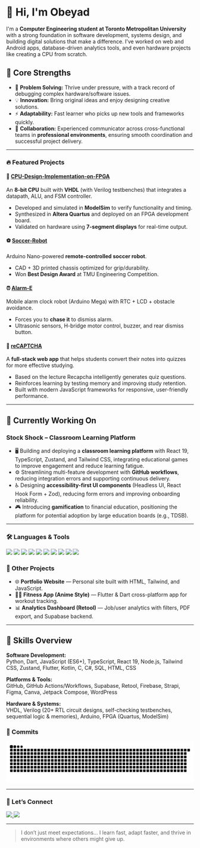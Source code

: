 # 👋 Hi, I'm Obeyad

I'm a **Computer Engineering student at Toronto Metropolitan University** with a strong foundation in software development, systems design, and building digital solutions that make a difference. I’ve worked on web and Android apps, database-driven analytics tools, and even hardware projects like creating a CPU from scratch.

## 💪 Core Strengths
- 🧩 **Problem Solving:** Thrive under pressure, with a track record of debugging complex hardware/software issues.  
- 💡 **Innovation:** Bring original ideas and enjoy designing creative solutions.  
- ⚡ **Adaptability:** Fast learner who picks up new tools and frameworks quickly.  
- 🤝 **Collaboration:** Experienced communicator across cross-functional teams in **professional environments**, ensuring smooth coordination and successful project delivery. 


---

### 🔥 Featured Projects

#### 🔌 [CPU-Design-Implementation-on-FPGA](https://github.com/Obeyad12/CPU-Design-Implementation-on-FPGA)  
An **8-bit CPU** built with **VHDL** (with Verilog testbenches) that integrates a datapath, ALU, and FSM controller.  
- Developed and simulated in **ModelSim** to verify functionality and timing.  
- Synthesized in **Altera Quartus** and deployed on an FPGA development board.  
- Validated on hardware using **7-segment displays** for real-time output.  

#### ⚽ [Soccer-Robot](https://github.com/Obeyad12/Soccer-Robot)  
Arduino Nano-powered **remote-controlled soccer robot**.  
- CAD + 3D printed chassis optimized for grip/durability.  
- Won **Best Design Award** at TMU Engineering Competition.  

#### ⏰ [Alarm-E](https://github.com/Obeyad12/Alarm-E)  
Mobile alarm clock robot (Arduino Mega) with RTC + LCD + obstacle avoidance.  
- Forces you to **chase it** to dismiss alarm.  
- Ultrasonic sensors, H-bridge motor control, buzzer, and rear dismiss button.  

#### 🔐 [reCAPTCHA](https://github.com/Obeyad12/reCAPTCHA)  
A **full-stack web app** that helps students convert their notes into quizzes for more effective studying.  
- Based on the lecture Recapcha intelligently generates quiz questions.  
- Reinforces learning by testing memory and improving study retention.  
- Built with modern JavaScript frameworks for responsive, user-friendly performance.   

---

## 🚀 Currently Working On
### Stock Shock – Classroom Learning Platform  
- 🖥️ Building and deploying a **classroom learning platform** with React 19, TypeScript, Zustand, and Tailwind CSS, integrating educational games to improve engagement and reduce learning fatigue.  
- ⚙️ Streamlining multi-feature development with **GitHub workflows**, reducing integration errors and supporting continuous delivery.  
- ♿ Designing **accessibility-first UI components** (Headless UI, React Hook Form + Zod), reducing form errors and improving onboarding reliability.  
- 🎮 Introducing **gamification** to financial education, positioning the platform for potential adoption by large education boards (e.g., TDSB).  
---

### 🛠️ Languages & Tools
<div align="left">
  <img src="https://cdn.jsdelivr.net/gh/devicons/devicon/icons/javascript/javascript-original.svg" height="30" />
  <img src="https://cdn.jsdelivr.net/gh/devicons/devicon/icons/typescript/typescript-original.svg" height="30" />
  <img src="https://cdn.jsdelivr.net/gh/devicons/devicon/icons/react/react-original.svg" height="30" />
  <img src="https://cdn.jsdelivr.net/gh/devicons/devicon/icons/html5/html5-original.svg" height="30" />
  <img src="https://cdn.jsdelivr.net/gh/devicons/devicon/icons/css3/css3-original.svg" height="30" />
  <img src="https://cdn.jsdelivr.net/gh/devicons/devicon/icons/python/python-original.svg" height="30" />
  <img src="https://cdn.jsdelivr.net/gh/devicons/devicon/icons/c/c-original.svg" height="30" />
  <img src="https://cdn.jsdelivr.net/gh/devicons/devicon/icons/flutter/flutter-original.svg" height="30" />
  <img src="https://cdn.jsdelivr.net/gh/devicons/devicon/icons/arduino/arduino-original.svg" height="30" />
  <img src="https://cdn.jsdelivr.net/gh/devicons/devicon/icons/figma/figma-original.svg" height="30" />
</div>

### 🚀 Other Projects
- 🌐 **Portfolio Website** — Personal site built with HTML, Tailwind, and JavaScript.  
- 🏋️‍♀️ **Fitness App (Anime Style)** — Flutter & Dart cross-platform app for workout tracking.  
- 📊 **Analytics Dashboard (Retool)** — Job/user analytics with filters, PDF export, and Supabase backend.  


---

## 🔧 Skills Overview

**Software Development:**  
Python, Dart, JavaScript (ES6+), TypeScript, React 19, Node.js, Tailwind CSS, Zustand, Flutter, Kotlin, C, C#, SQL, HTML, CSS  

**Platforms & Tools:**  
GitHub, GitHub Actions/Workflows, Supabase, Retool, Firebase, Strapi, Figma, Canva, Jetpack Compose, WordPress  

**Hardware & Systems:**  
VHDL, Verilog (20+ RTL circuit designs, self-checking testbenches, sequential logic & memories), Arduino, FPGA (Quartus, ModelSim)  




### 🐍 Commits

<img src="https://raw.githubusercontent.com/obeyad12/obeyad12/output/snake.svg" alt="Snake animation" />

---

### 🤝 Let’s Connect

<div align="left">
  <a href="mailto:a.obeyad@torontomu.ca" target="_blank">
    <img src="https://img.shields.io/static/v1?message=Gmail&logo=gmail&label=&color=D14836&logoColor=white&labelColor=&style=for-the-badge" height="35" />
  </a>
  <a href="https://www.linkedin.com/in/obeyad-a-n-m-anowarul-6a6608236/" target="_blank">
    <img src="https://img.shields.io/static/v1?message=LinkedIn&logo=linkedin&label=&color=0077B5&logoColor=white&labelColor=&style=for-the-badge" height="35" />
  </a>
</div>

<!--
---

---

### 📊 GitHub Stats

<div align="center">
  <img src="https://github-profile-trophy.vercel.app/?username=obeyad12&theme=algolia&no-frame=true&margin-w=5&margin-h=5" />
  <br />
  <img src="https://github-readme-stats.vercel.app/api?username=obeyad12&show_icons=true&theme=radical" />
<!--  <img src="https://github-readme-stats.vercel.app/api/top-langs/?username=obeyad12&layout=compact&theme=radical" />  -->
<!--
  <br />
  <img src="https://quotes-github-readme.vercel.app/api?type=horizontal&theme=tokyonight" />
</div>
-->
---

> I don’t just meet expectations... I learn fast, adapt faster, and thrive in environments where others might give up.
